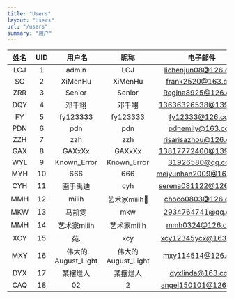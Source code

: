 ```yaml
---
title: "Users"
layout: "Users"
url: "/users"
summary: "用户"
---
```


| **姓名** | **UID** | **用户名** | **昵称** | **电子邮件** |
|:---:|:---:|:---:|:---:|:---:|
| LCJ | 1 | admin  | LCJ | lichenjun08@126.com |
| SC | 2 | XiMenHu  | XiMenHu | frank2520@163.com |
| ZRR | 3 | Senior  | Senior | Regina8925@126.com |
| DQY | 4 | 邓千翊  | 邓千翊 | 13636326538@139.com |
| FY | 5 | fy123333  | fy123333 | fy12333@126.com |
| PDN | 6 | pdn  | pdn | pdnemily@163.com |
| ZZH | 7 | zzh  | zzh | risarisazhou@126.com |
| GAX | 8 | GAXxXx  | GAXxXx | 13817772400@139.com |
| WYL | 9 | Known_Error  | Known_Error | 31926580@qq.com |
| MYH | 10 | 666  | 666 | meiyunhan2009@163.com |
| CYH | 11 | 画手禹迪  | cyh | serena081122@126.com |
| MMH | 12 | miiih  | 艺术家miiih🎨 | choco0803@126.com |
| MKW | 13 | 马凯雯  | mkw | 2934764741@qq.com |
| MMH | 14 | 艺术家miiih  | 艺术家miiih | mmh0324@126.com |
| XCY | 15 | 苑.  | xcy | xcy12345ycx@163.com |
| MXY | 16 | 伟大的August_Light  | 伟大的August_Light | mxy114514@126.com |
| DYX | 17 | 某摆烂人  | 某摆烂人 | dyxlinda@163.com |
| CAQ | 18 | 02  | 2 | angel150101@126.com |